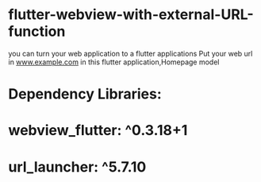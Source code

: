 # flutter-webview-with-external-URL-function
 you can turn your web application to a flutter applications
 Put your web url in www.example.com in this flutter application,Homepage model

   # Dependency Libraries:
# webview_flutter: ^0.3.18+1
# url_launcher: ^5.7.10
